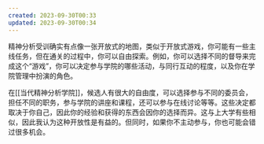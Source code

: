 ```yaml
---
created: 2023-09-30T00:33
updated: 2023-09-30T00:34
---
```

精神分析受训确实有点像一张开放式的地图，类似于开放式游戏，你可能有一些主线任务，但在通关的过程中，你可以自由探索。例如，你可以选择不同的督导来完成这个“游戏”，你可以决定参与学院的哪些活动，与同行互动的程度，以及你在学院管理中扮演的角色。

在[[当代精神分析学院]]，候选人有很大的自由度，可以选择参与不同的委员会，担任不同的职务，参与学院的讲座和课程，还可以参与在线讨论等等。这些决定都取决于你自己，因此你的经验和获得的东西会因你的选择而异。这与上大学有些相似，因此我认为这种开放性是有益的。但同时，如果你不主动参与，你也可能会错过很多机会。